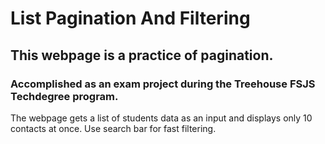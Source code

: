 # List Pagination And Filtering

## This webpage is a practice of pagination.

### Accomplished as an exam project during the Treehouse FSJS Techdegree program.

The webpage gets a list of students data as an input and displays only 10 contacts at once. Use search bar for fast filtering.